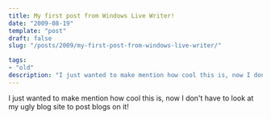 ```yaml
---
title: My first post from Windows Live Writer!
date: "2009-08-19"
template: "post"
draft: false
slug: "/posts/2009/my-first-post-from-windows-live-writer/"

tags:
- "old"
description: "I just wanted to make mention how cool this is, now I don't have to look at my ugly blog site to post blogs on it!"
---
```

I just wanted to make mention how cool this is, now I don't have to look at my ugly blog site to post blogs on it!